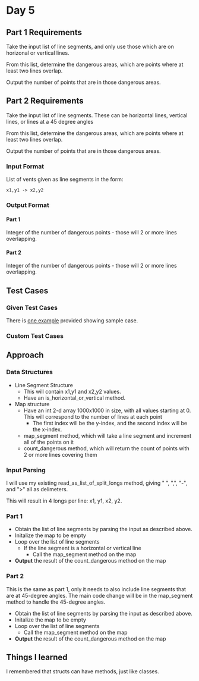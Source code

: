# Day 5 #

## Part 1 Requirements ##

Take the input list of line segments, and only use those which are on horizonal or vertical lines.

From this list, determine the dangerous areas, which are points where at least two lines overlap.

Output the number of points that are in those dangerous areas.

## Part 2 Requirements ##

Take the input list of line segments. These can be horizontal lines, vertical lines, or lines at a 45 degree angles

From this list, determine the dangerous areas, which are points where at least two lines overlap.

Output the number of points that are in those dangerous areas.

### Input Format ###

List of vents given as line segments in the form:

`x1,y1 -> x2,y2`

### Output Format ###

#### Part 1 ####

Integer of the number of dangerous points - those will 2 or more lines overlapping.

#### Part 2 ####

Integer of the number of dangerous points - those will 2 or more lines overlapping.

## Test Cases ##

### Given Test Cases ###

There is [one example](../data/test_cases/day5_test1.txt) provided showing sample case.

### Custom Test Cases ###


## Approach ##

### Data Structures ###

- Line Segment Structure
    - This will contain x1,y1 and x2,y2 values.
    - Have an is_horizontal_or_vertical method.
- Map structure
    - Have an int 2-d array 1000x1000 in size, with all values starting at 0. This will correspond to the number of lines at each point
        - The first index will be the y-index, and the second index will be the x-index.
    - map_segment method, which will take a line segment and increment all of the points on it
    - count_dangerous method, which will return the count of points with 2 or more lines covering them

### Input Parsing ###

I will use my existing read_as_list_of_split_longs method, giving " ", ",", "-", and ">" all as delimeters.

This will result in 4 longs per line: x1, y1, x2, y2.

### Part 1 ###

- Obtain the list of line segments by parsing the input as described above.
- Initalize the map to be empty
- Loop over the list of line segments
    - If the line segment is a horizontal or vertical line
        - Call the map_segment method on the map
- **Output** the result of the count_dangerous method on the map

### Part 2 ###

This is the same as part 1, only it needs to also include line segments that are at 45-degree angles.
The main code change will be in the map_segment method to handle the 45-degree angles.

- Obtain the list of line segments by parsing the input as described above.
- Initalize the map to be empty
- Loop over the list of line segments
   - Call the map_segment method on the map
- **Output** the result of the count_dangerous method on the map

## Things I learned ##

I remembered that structs can have methods, just like classes.


